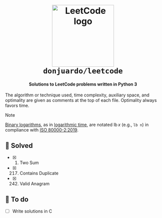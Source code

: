 <h1 align="center">
  <br>
  <img src="https://github.com/donjuardo/leetcode/assets/33993373/4a5a0770-db8f-4860-a367-14a773f1c32c" alt="LeetCode logo" width="200">
  <br>
  <code>donjuardo/leetcode</code>
  <br>
</h1>

<h4 align="center">Solutions to LeetCode problems written in Python 3</h4>

The algorithm or technique used, time complexity, auxiliary space, and
optimality are given as comments at the top of each file. Optimality always
favors time.

> [!NOTE]
> [Binary logarithms](https://en.wikipedia.org/wiki/Binary_logarithm), as in
> [logarithmic time](https://en.wikipedia.org/wiki/Time_complexity#Logarithmic_time),
> are notated $\mathop{{}^{}\mathrm{lb}} x$ (e.g., `lb n`) in compliance with
> [ISO 80000-2:2019](https://www.iso.org/standard/64973.html).

## 🧩 Solved

- [x] 1. Two Sum
- [x] 217. Contains Duplicate
- [x] 242. Valid Anagram

## 📝 To do

- [ ] Write solutions in C
